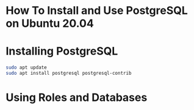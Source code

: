 # How To Install and Use PostgreSQL on Ubuntu 20.04

# Installing PostgreSQL

```bash
sudo apt update
sudo apt install postgresql postgresql-contrib
```

# Using Roles and Databases